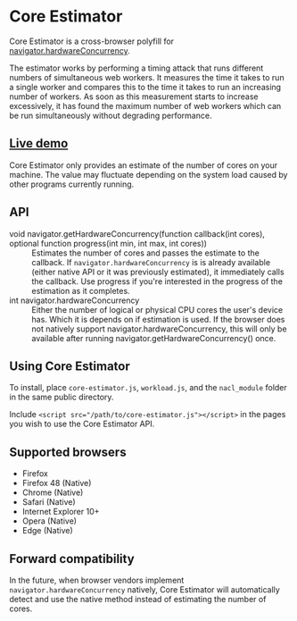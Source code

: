 Core Estimator
==============

Core Estimator is a cross-browser polyfill for [navigator.hardwareConcurrency](https://html.spec.whatwg.org/multipage/workers.html#navigator.hardwareconcurrency).

The estimator works by performing a timing attack that runs different numbers of simultaneous web workers. It measures the time it takes to run a single worker and compares this to the time it takes to run an increasing number of workers. As soon as this measurement starts to increase excessively, it has found the maximum number of web workers which can be run simultaneously without degrading performance.


[Live demo](http://wg.oftn.org/projects/core-estimator/demo/)
-----------

Core Estimator only provides an estimate of the number of cores on your machine. The value may fluctuate depending on the system load caused by other programs currently running.


API
---

<dl>
	<dt>void navigator.getHardwareConcurrency(function callback(int cores), optional function progress(int min, int max, int cores))<dt>
	<dd>Estimates the number of cores and passes the estimate to the callback. If <code>navigator.hardwareConcurrency</code> is is already available (either native API or it was previously estimated), it immediately calls the callback. Use progress if you're interested in the progress of the estimation as it completes.</dd>
	<dt>int navigator.hardwareConcurrency<dt>
	<dd>Either the number of logical or physical CPU cores the user's device has. Which it is depends on if estimation is used. If the browser does not natively support navigator.hardwareConcurrency, this will only be available after running navigator.getHardwareConcurrency() once.</dd>
</dl>



Using Core Estimator
--------------------

To install, place `core-estimator.js`, `workload.js`, and the `nacl_module` folder in the same public directory.

Include `<script src="/path/to/core-estimator.js"></script>` in the pages you wish to use the Core Estimator API.


Supported browsers
------------------

* Firefox
* Firefox 48 (Native)
* Chrome (Native)
* Safari (Native)
* Internet Explorer 10+
* Opera (Native)
* Edge (Native)


Forward compatibility
---------------------

In the future, when browser vendors implement `navigator.hardwareConcurrency` natively, Core Estimator will automatically detect and use the native method instead of estimating the number of cores.
